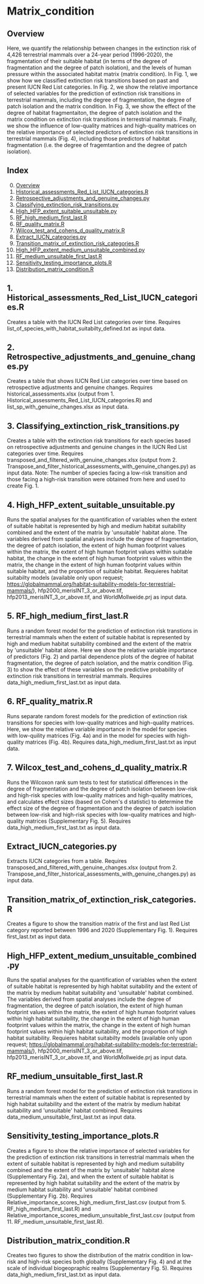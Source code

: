 # Matrix_condition

## Overview

Here, we quantify the relationship between changes in the extinction risk of 4,426 terrestrial mammals over a 24-year period (1996-2020), the fragmentation of their suitable habitat (in terms of the degree of fragmentation and the degree of patch isolation), and the levels of human pressure within the associated habitat matrix (matrix condition). In Fig. 1, we show how we classified extinction risk transitions based on past and present IUCN Red List categories. In Fig. 2, we show the relative importance of selected variables for the prediction of extinction risk transitions in terrestrial mammals, including the degree of fragmentation, the degree of patch isolation and the matrix condition. In Fig. 3, we show the effect of the degree of habitat fragmentaiton, the degree of patch isolation and the matrix condition on extinction risk transitions in terrestrial mammals. Finally, we show the influence of low-quality matrices and high-quality matrices on the relative importance of selected predictors of extinction risk transitions in terrestrial mammals (Fig. 4), including those predictors of habitat fragmentation (i.e. the degree of fragemtantion and the degree of patch isolation).

## Index
0. [Overview](#overview)
1. [Historical_assessments_Red_List_IUCN_categories.R](#1-historical_assessments_red_list_iucn_categoriesr)
2. [Retrospective_adjustments_and_genuine_changes.py](#2-retrospective_adjustments_and_genuine_changespy)
3. [Classifying_extinction_risk_transitions.py](#3-classifying_extinction_risk_transitionspy)
4. [High_HFP_extent_suitable_unsuitable.py](#4-high_hfp_extent_suitable_unsuitablepy)
5. [RF_high_medium_first_last.R](#5-rf_high_medium_first_lastr)
6. [RF_quality_matrix.R](#6-rf_quality_matrixr)
7. [Wilcox_test_and_cohens_d_quality_matrix.R](#7-wilcox_test_and_cohens_d_quality_matrixr)
8. [Extract_IUCN_categories.py](#extract_iucn_categoriespy)
9. [Transition_matrix_of_extinction_risk_categories.R](#transition_matrix_of_extinction_risk_categoriesr)
10. [High_HFP_extent_medium_unsuitable_combined.py](#high_hfp_extent_medium_unsuitable_combinedpy)
11. [RF_medium_unsuitable_first_last.R](#rf_medium_unsuitable_first_lastr)
12. [Sensitivity_testing_importance_plots.R](#sensitivity_testing_importance_plotsr)
13. [Distribution_matrix_condition.R](#distribution_matrix_conditionr)

## 1. Historical_assessments_Red_List_IUCN_categories.R
Creates a table with the IUCN Red List categories over time. Requires list_of_species_with_habitat_suitabilty_defined.txt as input data. 

## 2. Retrospective_adjustments_and_genuine_changes.py
Creates a table that shows IUCN Red List categories over time based on retrospective adjustments and genuine changes. Requires historical_assessments.xlsx (output from 1. Historical_assessments_Red_List_IUCN_categories.R) and list_sp_with_genuine_changes.xlsx as input data.

## 3. Classifying_extinction_risk_transitions.py
Creates a table with the extinction risk transitions for each species based on retrospective adjustments and genuine changes in the IUCN Red List categories over time. Requires transposed_and_filtered_with_genuine_changes.xlsx (output from 2. Transpose_and_filter_historical_assessments_with_genuine_changes.py) as input data. Note: The number of species facing a low-risk transition and those facing a high-risk transition were obtained from here and used to create Fig. 1. 

## 4. High_HFP_extent_suitable_unsuitable.py
Runs the spatial analyses for the quantification of variables when the extent of suitable habitat is represented by high and medium habitat suitability combined and the extent of the matrix by 'unsuitable' habitat alone. The variables derived from spatial analyses include the degree of fragmentation, the degree of patch isolation, the extent of high human footprint values within the matrix, the extent of high human footprint values within suitable habitat, the change in the extent of high human footprint values within the matrix, the change in the extent of high human footprint values within suitable habitat, and the proportion of suitable habitat. Requieres habitat suitabilty models (available only upon request; https://globalmammal.org/habitat-suitability-models-for-terrestrial-mammals/), hfp2000_merisINT_3_or_above.tif, hfp2013_merisINT_3_or_above.tif, and WorldMollweide.prj as input data. 

## 5. RF_high_medium_first_last.R
Runs a random forest model for the prediction of extinction risk transtions in terrestrial mammals when the extent of suitable habitat is represented by high and medium habitat suitability combined and the extent of the matrix by 'unsuitable' habitat alone. Here we show the relative variable importance of predictors (Fig. 2) and partial dependence plots of the degree of habitat fragmentation, the degree of patch isolation, and the matrix condition (Fig. 3) to show the effect of these variables on the predictive probability of extinction risk transitions in terrestrial mammals. Requires data_high_medium_first_last.txt as input data.

## 6. RF_quality_matrix.R
Runs separate random forest models for the prediction of extinction risk transitions for species with low-quality matrices and high-quality matrices. Here, we show the relative variable importance in the model for species with low-quility matrices (Fig. 4a) and in the model for species with high-quality matrices (Fig. 4b). Requires data_high_medium_first_last.txt as input data. 

## 7. Wilcox_test_and_cohens_d_quality_matrix.R
Runs the Wilcoxon rank sum tests to test for statistical differences in the degree of fragmentation and the degree of patch isolation between low-risk and high-risk species with low-quality matrices and high-quality matrices, and calculates effect sizes (based on Cohen's d statistic) to determine the effect size of the degree of fragmentation and the degree of patch isolation between low-risk and high-risk species with low-quality matrices and high-quality matrices (Supplementary Fig. 5). Requires data_high_medium_first_last.txt as input data.

## Extract_IUCN_categories.py
Extracts IUCN categories from a table. Requires transposed_and_filtered_with_genuine_changes.xlsx (output from 2. Transpose_and_filter_historical_assessments_with_genuine_changes.py) as input data.

## Transition_matrix_of_extinction_risk_categories.R
Creates a figure to show the transition matrix of the first and last Red List category reported between 1996 and 2020 (Supplementary Fig. 1). Requires first_last.txt as input data.

## High_HFP_extent_medium_unsuitable_combined.py
Runs the spatial analyses for the quantification of variables when the extent of suitable habitat is represented by high habitat suitability and the extent of the matrix by medium habitat suitability and 'unsuitable' habitat combined. The variables derived from spatial analyses include the degree of fragmentation, the degree of patch isolation, the extent of high human footprint values within the matrix, the extent of high human footprint values within high habitat suitability, the change in the extent of high human footprint values within the matrix, the change in the extent of high human footprint values within high habitat suitability, and the proportion of high habitat suitability. Requieres habitat suitabilty models (available only upon request; https://globalmammal.org/habitat-suitability-models-for-terrestrial-mammals/), hfp2000_merisINT_3_or_above.tif, hfp2013_merisINT_3_or_above.tif, and WorldMollweide.prj as input data. 

## RF_medium_unsuitable_first_last.R
Runs a random forest model for the prediction of extinction risk transtions in terrestrial mammals when the extent of suitable habitat is represented by high habitat suitability and the extent of the matrix by medium habitat suitability and 'unsuitable' habitat combined. Requires data_medium_unsuitable_first_last.txt as input data.

## Sensitivity_testing_importance_plots.R
Creates a figure to show the relative importance of selected variables for the prediction of extinction risk transitions in terrestrial mammals when the extent of suitable habitat is represented by high and medium suitability combined and the extent of the matrix by 'unsuitable' habitat alone (Supplementary Fig. 2a), and when the extent of suitable habitat is represented by high habitat suitability and the extent of the matrix by medium habitat suitability and 'unsuitable' habitat combined (Supplementary Fig. 2b). Requires Relative_importance_scores_high_medium_first_last.csv (output from  5. RF_high_medium_first_last.R) and Relative_importance_scores_medium_unsuitable_first_last.csv (output from 11. RF_medium_unsuitable_first_last.R).

## Distribution_matrix_condition.R
Creates two figures to show the distribution of the matrix condition in low-risk and high-risk species both globally (Supplementary Fig. 4) and at the scale of individual biogeopraphic realms (Supplementary Fig. 5). Requires data_high_medium_first_last.txt as input data.
